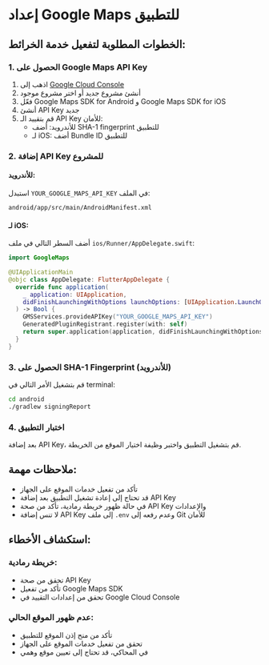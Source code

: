 # إعداد Google Maps للتطبيق

## الخطوات المطلوبة لتفعيل خدمة الخرائط:

### 1. الحصول على Google Maps API Key

1. اذهب إلى [Google Cloud Console](https://console.cloud.google.com/)
2. أنشئ مشروع جديد أو اختر مشروع موجود
3. فعّل Google Maps SDK for Android و Google Maps SDK for iOS
4. أنشئ API Key جديد
5. قم بتقييد الـ API Key للأمان:
   - للأندرويد: أضف SHA-1 fingerprint للتطبيق
   - لـ iOS: أضف Bundle ID للتطبيق

### 2. إضافة API Key للمشروع

#### للأندرويد:
استبدل `YOUR_GOOGLE_MAPS_API_KEY` في الملف:
```
android/app/src/main/AndroidManifest.xml
```

#### لـ iOS:
أضف السطر التالي في ملف `ios/Runner/AppDelegate.swift`:
```swift
import GoogleMaps

@UIApplicationMain
@objc class AppDelegate: FlutterAppDelegate {
  override func application(
    _ application: UIApplication,
    didFinishLaunchingWithOptions launchOptions: [UIApplication.LaunchOptionsKey: Any]?
  ) -> Bool {
    GMSServices.provideAPIKey("YOUR_GOOGLE_MAPS_API_KEY")
    GeneratedPluginRegistrant.register(with: self)
    return super.application(application, didFinishLaunchingWithOptions: launchOptions)
  }
}
```

### 3. الحصول على SHA-1 Fingerprint (للأندرويد)

قم بتشغيل الأمر التالي في terminal:
```bash
cd android
./gradlew signingReport
```

### 4. اختبار التطبيق

بعد إضافة API Key، قم بتشغيل التطبيق واختبر وظيفة اختيار الموقع من الخريطة.

## ملاحظات مهمة:

- تأكد من تفعيل خدمات الموقع على الجهاز
- قد تحتاج إلى إعادة تشغيل التطبيق بعد إضافة API Key
- في حالة ظهور خريطة رمادية، تأكد من صحة API Key والإعدادات
- لا تنس إضافة API Key إلى ملف `.env` وعدم رفعه إلى Git للأمان

## استكشاف الأخطاء:

### خريطة رمادية:
- تحقق من صحة API Key
- تأكد من تفعيل Google Maps SDK
- تحقق من إعدادات التقييد في Google Cloud Console

### عدم ظهور الموقع الحالي:
- تأكد من منح إذن الموقع للتطبيق
- تحقق من تفعيل خدمات الموقع على الجهاز
- في المحاكي، قد تحتاج إلى تعيين موقع وهمي